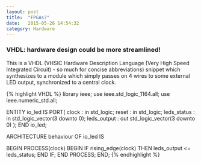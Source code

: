 ```yaml
---
layout: post
title:  "FPGAs?"
date:   2015-05-26 14:54:32
category: Hardware
---
```


### VHDL: hardware design could be more streamlined!
This is a VHDL (VHSIC Hardware Description Language (Very High Speed Integrated Circuit) - so much for concise abbreviations) snippet which synthesizes to a module which simply passes on 4 wires to some external LED output, synchronized to a central clock.

{% highlight VHDL %}
library ieee;
use ieee.std_logic_1164.all;
use ieee.numeric_std.all;

ENTITY io_led IS
  PORT(
    clock     : in std_logic;
    reset     : in std_logic;
    leds_status : in std_logic_vector(3 downto 0);
    leds_output : out std_logic_vector(3 downto 0)
  );
END io_led;

ARCHITECTURE behaviour OF io_led IS

BEGIN
  PROCESS(clock)
  BEGIN
    IF rising_edge(clock) THEN
      leds_output <= leds_status;
    END IF;
  END PROCESS;
END;
{% endhighlight %}
